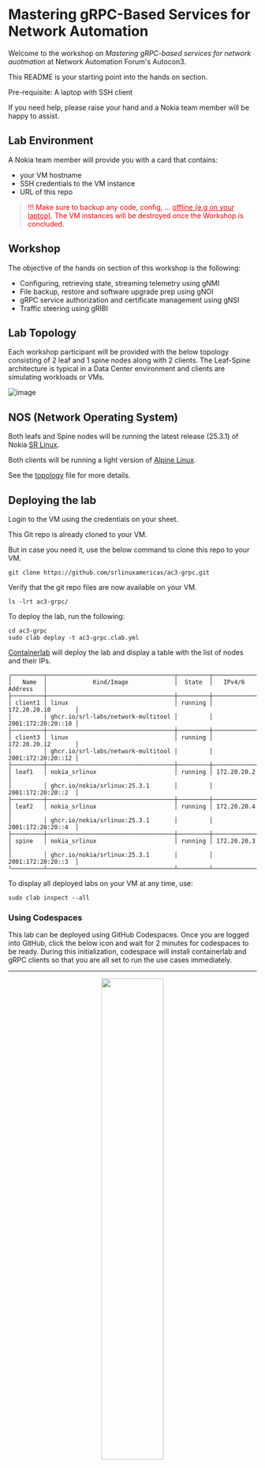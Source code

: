# Mastering gRPC-Based Services for Network Automation

Welcome to the workshop on *Mastering gRPC-based services for network auotmation* at Network Automation Forum's Autocon3.

This README is your starting point into the hands on section.

Pre-requisite: A laptop with SSH client

If you need help, please raise your hand and a Nokia team member will be happy to assist.

## Lab Environment

A Nokia team member will provide you with a card that contains:
- your VM hostname
- SSH credentials to the VM instance
- URL of this repo

> <p style="color:red">!!! Make sure to backup any code, config, ... <u> offline (e.g on your laptop)</u>. 
> The VM instances will be destroyed once the Workshop is concluded.</p>

## Workshop
The objective of the hands on section of this workshop is the following:
- Configuring, retrieving state, streaming telemetry using gNMI
- File backup, restore and software upgrade prep using gNOI
- gRPC service authorization and certificate management using gNSI
- Traffic steering using gRIBI

## Lab Topology

Each workshop participant will be provided with the below topology consisting of 2 leaf and 1 spine nodes along with 2 clients. The Leaf-Spine architecture is typical in a Data Center environment and clients are simulating workloads or VMs.

![image](images/lab-topology.jpg)

## NOS (Network Operating System)

Both leafs and Spine nodes will be running the latest release (25.3.1) of Nokia [SR Linux](https://www.nokia.com/networks/ip-networks/service-router-linux-NOS/).

Both clients will be running a light version of [Alpine Linux](https://alpinelinux.org/).

See the [topology](ac3-grpc.clab.yml) file for more details.

## Deploying the lab

Login to the VM using the credentials on your sheet.

This Git repo is already cloned to your VM.

But in case you need it, use the below command to clone this repo to your VM.

```
git clone https://github.com/srlinuxamericas/ac3-grpc.git
```

Verify that the git repo files are now available on your VM.

```
ls -lrt ac3-grpc/
```

To deploy the lab, run the following:

```
cd ac3-grpc
sudo clab deploy -t ac3-grpc.clab.yml
```

[Containerlab](https://containerlab.dev/) will deploy the lab and display a table with the list of nodes and their IPs.

```
╭─────────┬────────────────────────────────────┬─────────┬────────────────────╮
│   Name  │             Kind/Image             │  State  │   IPv4/6 Address   │
├─────────┼────────────────────────────────────┼─────────┼────────────────────┤
│ client1 │ linux                              │ running │ 172.20.20.10       │
│         │ ghcr.io/srl-labs/network-multitool │         │ 2001:172:20:20::10 │
├─────────┼────────────────────────────────────┼─────────┼────────────────────┤
│ client3 │ linux                              │ running │ 172.20.20.12       │
│         │ ghcr.io/srl-labs/network-multitool │         │ 2001:172:20:20::12 │
├─────────┼────────────────────────────────────┼─────────┼────────────────────┤
│ leaf1   │ nokia_srlinux                      │ running │ 172.20.20.2        │
│         │ ghcr.io/nokia/srlinux:25.3.1       │         │ 2001:172:20:20::2  │
├─────────┼────────────────────────────────────┼─────────┼────────────────────┤
│ leaf2   │ nokia_srlinux                      │ running │ 172.20.20.4        │
│         │ ghcr.io/nokia/srlinux:25.3.1       │         │ 2001:172:20:20::4  │
├─────────┼────────────────────────────────────┼─────────┼────────────────────┤
│ spine   │ nokia_srlinux                      │ running │ 172.20.20.3        │
│         │ ghcr.io/nokia/srlinux:25.3.1       │         │ 2001:172:20:20::3  │
╰─────────┴────────────────────────────────────┴─────────┴────────────────────╯
```

To display all deployed labs on your VM at any time, use:

```
sudo clab inspect --all
```

### Using Codespaces

This lab can be deployed using GitHub Codespaces. Once you are logged into GitHub, click the below icon and wait for 2 minutes for codespaces to be ready. During this initialization, codespace will install containerlab and gRPC clients so that you are all set to run the use cases immediately.

---
<div align=center>
<a href="https://codespaces.new/srlinuxamericas/ac3-grpc?quickstart=1">
<img src="https://gitlab.com/rdodin/pics/-/wikis/uploads/d78a6f9f6869b3ac3c286928dd52fa08/run_in_codespaces-v1.svg?sanitize=true" style="width:50%"/></a>

**[Run](https://codespaces.new/srlinuxamericas/ac3-grpc?quickstart=1) this lab in GitHub Codespaces for free**.  
[Learn more](https://containerlab.dev/manual/codespaces/) about Containerlab for Codespaces.

</div>

---

## Connecting to the devices

Find the nodename or IP address of the device from the above output and then use SSH.

Username: `admin`

Password: Refer to the provided sheet

Note: Password less authentication is enabled by Containerlab using SSH keys.

```
ssh leaf1
```

To login to the client, identify the client hostname using the `sudo clab inspect --all` command above and then:

```
sudo docker exec –it client3 sh
```

### IPv4 Link Addressing

![image](images/lab-ipv4.jpg)

### IPv6 Link Addressing

![image](images/lab-ipv6.jpg)

### Verify reachability between devices

After the lab is deployed, check reachability between leaf and spine devices using ping.

Example on spine to Leaf1 for IPv4:

```
ping -c 3 192.168.10.2 network-instance default
```

Example on spine to Leaf1 for IPv6:

```
ping6 -c 3 192:168:10::2 network-instance default
```

## gRPC Clients

We will be using the following gRPC clients:

- [gNMIc](https://gnmic.openconfig.net/)
- [gNOIc](https://gnoic.kmrd.dev/)
- [gNSIc](https://github.com/karimra/gnsic)
- [gRIBIc](https://gribic.kmrd.dev/)

All 4 clients are installed when initializing the VM or codespace.

Verify that clients are installed on your VM:

```
gnmic version
gnoic version
gnsic version
gribic version
```

If for any reason, one of the above clients needs to be re-installed or updated, refer to the client pages referenced above.

For gnsi build instructions, refer to the [gnsi-build.sh](gnsi-build.sh) script in this repo.

All gnmic, gnoic, gnsic and gribic commands will be executed from the VM.

![image](images/lab-setup.jpg)

## Enabling gRPC services

Before we get on with the use cases, let's verify the gRPC server configuration and confirm whether all required gRPC services are enabled.

There are 2 gRPC servers created on all 3 SR Linux devices - mgmt (secure using TLS) and insecure-mgmt (not using TLS).

On either leafs or spine, run the following command to display the gRPC configuration for both servers.

```bash
info flat system grpc-server mgmt
info flat system grpc-server insecure-mgmt
```

Expected output for secure gRPC server:

```bash
set / system grpc-server mgmt admin-state enable
set / system grpc-server mgmt rate-limit 65000
set / system grpc-server mgmt tls-profile clab-profile
set / system grpc-server mgmt network-instance mgmt
set / system grpc-server mgmt trace-options [ request response common ]
set / system grpc-server mgmt services [ gnmi gnoi gnsi gribi p4rt ]
set / system grpc-server mgmt unix-socket admin-state enable
```

Expected output for insecure gRPC server:

```bash
set / system grpc-server insecure-mgmt admin-state enable
set / system grpc-server insecure-mgmt rate-limit 65000
set / system grpc-server insecure-mgmt network-instance mgmt
set / system grpc-server insecure-mgmt port 57401
set / system grpc-server insecure-mgmt trace-options [ request response common ]
set / system grpc-server insecure-mgmt services [ gnmi gnoi gnsi gribi p4rt ]
set / system grpc-server insecure-mgmt unix-socket admin-state enable
```

We can see that all 4 gRPC services for this workshop are enabled on both gRPC servers.

Secure gRPC server is listening on the default gRPC port (57400) while the insecure gRPC server is listening on port 57401.

## Useful links

* [containerlab](https://containerlab.dev/)
* [gNMIc](https://gnmic.openconfig.net/)
* [gNOIc](https://gnoic.kmrd.dev/)
* [gRIBIc](https://gribic.kmrd.dev//)

### SR Linux
* [SR Linux documentation](https://documentation.nokia.com/srlinux/)
* [Learn SR Linux](https://learn.srlinux.dev/)
* [YANG Browser](https://yang.srlinux.dev/)
* [gNxI Browser](https://gnxi.srlinux.dev/)

